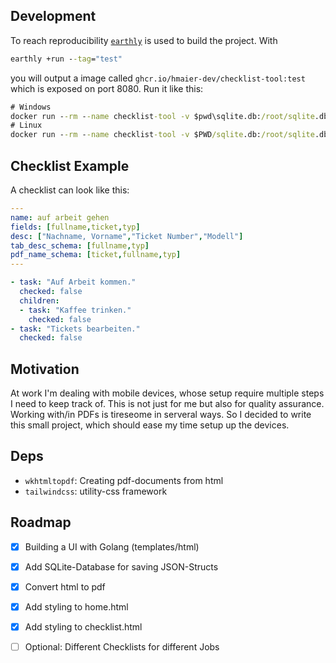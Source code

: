## Development
To reach reproducibility [`earthly`](https://docs.earthly.dev/) is used to build the project. With 
```cmd
earthly +run --tag="test"
```
you will output a image called `ghcr.io/hmaier-dev/checklist-tool:test` which is exposed on port 8080. Run it like this:
```cmd
# Windows
docker run --rm --name checklist-tool -v $pwd\sqlite.db:/root/sqlite.db -p 8080:8080 ghcr.io/hmaier-dev/checklist-tool:test
# Linux
docker run --rm --name checklist-tool -v $PWD/sqlite.db:/root/sqlite.db -p 8080:8080 ghcr.io/hmaier-dev/checklist-tool:test
```

## Checklist Example
A checklist can look like this:
```yaml
---
name: auf arbeit gehen
fields: [fullname,ticket,typ]
desc: ["Nachname, Vorname","Ticket Number","Modell"]
tab_desc_schema: [fullname,typ]
pdf_name_schema: [ticket,fullname,typ]
---

- task: "Auf Arbeit kommen."
  checked: false
  children:
  - task: "Kaffee trinken."
    checked: false
- task: "Tickets bearbeiten."
  checked: false
```


## Motivation
At work I'm dealing with mobile devices, whose setup require multiple steps I need to keep track of. This is not just for me but also for quality assurance.
Working with/in PDFs is tireseome in serveral ways. So I decided to write this small project, which should ease my time setup up the devices.

## Deps

- `wkhtmltopdf`: Creating pdf-documents from html
- `tailwindcss`: utility-css framework 

## Roadmap

- [x] Building a UI with Golang (templates/html)
- [x] Add SQLite-Database for saving JSON-Structs
- [x] Convert html to pdf
- [x] Add styling to home.html
- [x] Add styling to checklist.html
- [ ] Optional: Different Checklists for different Jobs

